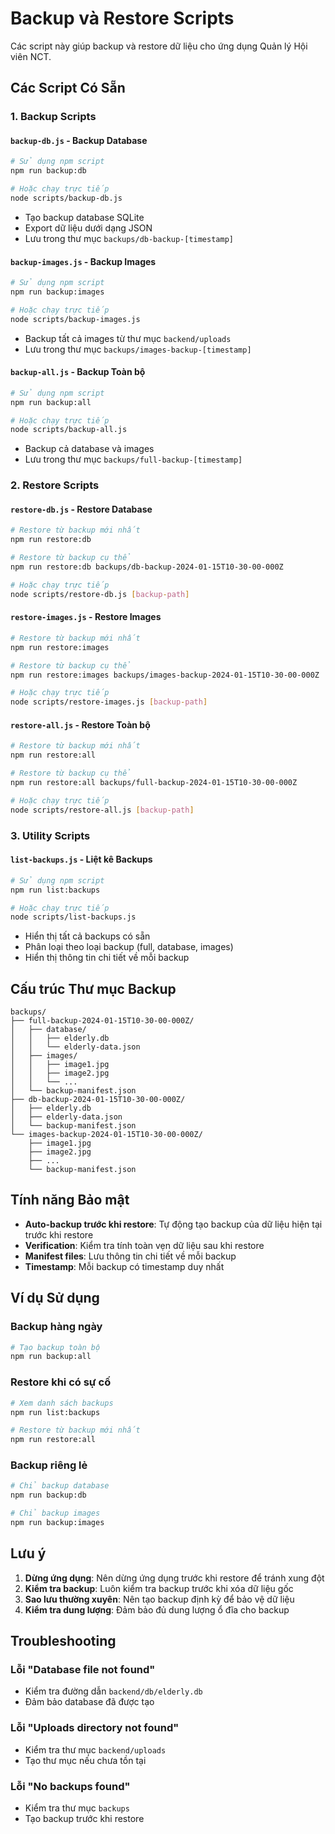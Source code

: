 # Backup và Restore Scripts

Các script này giúp backup và restore dữ liệu cho ứng dụng Quản lý Hội viên NCT.

## Các Script Có Sẵn

### 1. Backup Scripts

#### `backup-db.js` - Backup Database
```bash
# Sử dụng npm script
npm run backup:db

# Hoặc chạy trực tiếp
node scripts/backup-db.js
```
- Tạo backup database SQLite
- Export dữ liệu dưới dạng JSON
- Lưu trong thư mục `backups/db-backup-[timestamp]`

#### `backup-images.js` - Backup Images
```bash
# Sử dụng npm script
npm run backup:images

# Hoặc chạy trực tiếp
node scripts/backup-images.js
```
- Backup tất cả images từ thư mục `backend/uploads`
- Lưu trong thư mục `backups/images-backup-[timestamp]`

#### `backup-all.js` - Backup Toàn bộ
```bash
# Sử dụng npm script
npm run backup:all

# Hoặc chạy trực tiếp
node scripts/backup-all.js
```
- Backup cả database và images
- Lưu trong thư mục `backups/full-backup-[timestamp]`

### 2. Restore Scripts

#### `restore-db.js` - Restore Database
```bash
# Restore từ backup mới nhất
npm run restore:db

# Restore từ backup cụ thể
npm run restore:db backups/db-backup-2024-01-15T10-30-00-000Z

# Hoặc chạy trực tiếp
node scripts/restore-db.js [backup-path]
```

#### `restore-images.js` - Restore Images
```bash
# Restore từ backup mới nhất
npm run restore:images

# Restore từ backup cụ thể
npm run restore:images backups/images-backup-2024-01-15T10-30-00-000Z

# Hoặc chạy trực tiếp
node scripts/restore-images.js [backup-path]
```

#### `restore-all.js` - Restore Toàn bộ
```bash
# Restore từ backup mới nhất
npm run restore:all

# Restore từ backup cụ thể
npm run restore:all backups/full-backup-2024-01-15T10-30-00-000Z

# Hoặc chạy trực tiếp
node scripts/restore-all.js [backup-path]
```

### 3. Utility Scripts

#### `list-backups.js` - Liệt kê Backups
```bash
# Sử dụng npm script
npm run list:backups

# Hoặc chạy trực tiếp
node scripts/list-backups.js
```
- Hiển thị tất cả backups có sẵn
- Phân loại theo loại backup (full, database, images)
- Hiển thị thông tin chi tiết về mỗi backup

## Cấu trúc Thư mục Backup

```
backups/
├── full-backup-2024-01-15T10-30-00-000Z/
│   ├── database/
│   │   ├── elderly.db
│   │   └── elderly-data.json
│   ├── images/
│   │   ├── image1.jpg
│   │   ├── image2.jpg
│   │   └── ...
│   └── backup-manifest.json
├── db-backup-2024-01-15T10-30-00-000Z/
│   ├── elderly.db
│   ├── elderly-data.json
│   └── backup-manifest.json
└── images-backup-2024-01-15T10-30-00-000Z/
    ├── image1.jpg
    ├── image2.jpg
    ├── ...
    └── backup-manifest.json
```

## Tính năng Bảo mật

- **Auto-backup trước khi restore**: Tự động tạo backup của dữ liệu hiện tại trước khi restore
- **Verification**: Kiểm tra tính toàn vẹn dữ liệu sau khi restore
- **Manifest files**: Lưu thông tin chi tiết về mỗi backup
- **Timestamp**: Mỗi backup có timestamp duy nhất

## Ví dụ Sử dụng

### Backup hàng ngày
```bash
# Tạo backup toàn bộ
npm run backup:all
```

### Restore khi có sự cố
```bash
# Xem danh sách backups
npm run list:backups

# Restore từ backup mới nhất
npm run restore:all
```

### Backup riêng lẻ
```bash
# Chỉ backup database
npm run backup:db

# Chỉ backup images
npm run backup:images
```

## Lưu ý

1. **Dừng ứng dụng**: Nên dừng ứng dụng trước khi restore để tránh xung đột
2. **Kiểm tra backup**: Luôn kiểm tra backup trước khi xóa dữ liệu gốc
3. **Sao lưu thường xuyên**: Nên tạo backup định kỳ để bảo vệ dữ liệu
4. **Kiểm tra dung lượng**: Đảm bảo đủ dung lượng ổ đĩa cho backup

## Troubleshooting

### Lỗi "Database file not found"
- Kiểm tra đường dẫn `backend/db/elderly.db`
- Đảm bảo database đã được tạo

### Lỗi "Uploads directory not found"
- Kiểm tra thư mục `backend/uploads`
- Tạo thư mục nếu chưa tồn tại

### Lỗi "No backups found"
- Kiểm tra thư mục `backups`
- Tạo backup trước khi restore 